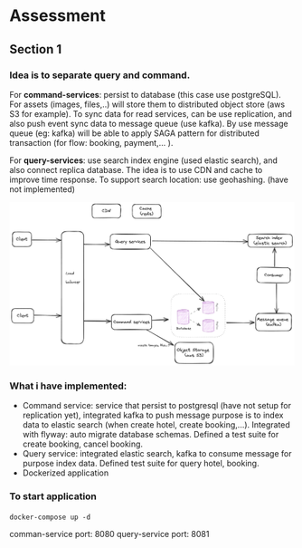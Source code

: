 # Assessment

## Section 1
### Idea is to separate query and command.

For **command-services**: persist to database (this case use postgreSQL). For assets (images, files,..) will store them to distributed object store (aws S3 for example). To sync data for read services, can be use replication, and also push event sync data to message queue (use kafka). By use message queue (eg: kafka) will be able to apply SAGA pattern for distributed transaction (for flow: booking, payment,... ). 

For **query-services**: use search index engine (used elastic search), and also connect replica database. The idea is to use CDN and cache to improve time response.
To support search location: use geohashing. (have not implemented)

![Design](design.png)

### What i have implemented:
- Command service: service that persist to postgresql (have not setup for replication yet), integrated kafka to push message purpose is to index data to elastic search (when create hotel, create booking,...). Integrated with flyway: auto migrate database schemas. Defined a test suite for create booking, cancel booking. 
- Query service: integrated elastic search, kafka to consume message for purpose index data. Defined test suite for query hotel, booking. 
- Dockerized application

### To start application
`docker-compose up -d`

comman-service port: 8080
query-service port: 8081

